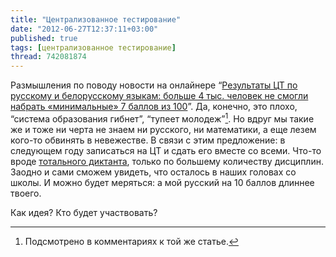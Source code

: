 ```yaml
---
title: "Централизованное тестирование"
date: "2012-06-27T12:37:11+03:00"
published: true
tags: [централизованное тестирование]
thread: 742081874
---
```


Размышления по поводу новости на онлайнере “[Результаты ЦТ по русскому и белорусскому языкам: больше 4 тыс. человек
не смогли набрать «минимальные» 7 баллов из 100](http://dengi.onliner.by/2012/06/27/ct-2/)”. Да, конечно, это плохо,
“система образования гибнет”, “тупеет молодеж”[^1]. Но вдруг мы такие же и тоже ни черта не знаем ни русского,
ни математики, а еще лезем кого-то обвинять в невежестве. В связи с этим предложение: в следующем году записаться на ЦТ
и сдать его вместе со всеми. Что-то вроде [тотального диктанта](http://totaldict.ru/), только по большему количеству
дисциплин. Заодно и сами сможем увидеть, что осталось в наших головах со школы. И можно будет меряться: а мой русский
на 10 баллов длиннее твоего.

Как идея? Кто будет участвовать?

[^1]: Подсмотрено в комментариях к той же статье.
